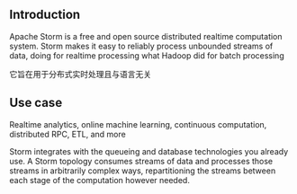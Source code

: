 ## Introduction
Apache Storm is a free and open source distributed realtime computation system. Storm makes it easy to reliably process unbounded streams of data, doing for realtime processing what Hadoop did for batch processing

它旨在用于分布式实时处理且与语言无关
## Use case
Realtime analytics, online machine learning, continuous computation, distributed RPC, ETL, and more

Storm integrates with the queueing and database technologies you already use. A Storm topology consumes streams of data and processes those streams in arbitrarily complex ways, repartitioning the streams between each stage of the computation however needed. 

